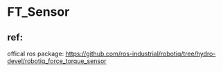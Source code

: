 # FT_Sensor

## ref:
 offical ros package: https://github.com/ros-industrial/robotiq/tree/hydro-devel/robotiq_force_torque_sensor
